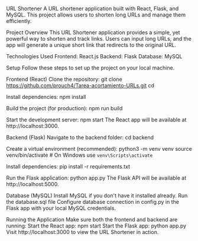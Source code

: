 URL Shortener
A URL shortener application built with React, Flask, and MySQL. This project allows users to shorten long URLs and manage them efficiently.

Project Overview
This URL Shortener application provides a simple, yet powerful way to shorten and track links. Users can input long URLs, and the app will generate a unique short link that redirects to the original URL.

Technologies Used
Frontend: React.js
Backend: Flask
Database: MySQL

Setup
Follow these steps to set up the project on your local machine.

Frontend (React)
Clone the repository:
git clone <https://github.com/prouch4/Tarea-acortamiento-URLs.git>
cd <your-project-folder>

Install dependencies:
npm install

Build the project (for production):
npm run build

Start the development server:
npm start
The React app will be available at http://localhost:3000.

Backend (Flask)
Navigate to the backend folder:
cd backend

Create a virtual environment (recommended):
python3 -m venv venv
source venv/bin/activate  # On Windows use `venv\Scripts\activate`

Install dependencies:
pip install -r requirements.txt

Run the Flask application:
python app.py
The Flask API will be available at http://localhost:5000.

Database (MySQL)
Install MySQL if you don't have it installed already.
Run the database.sql file
Configure database connection in config.py in the Flask app with your local MySQL credentials.

Running the Application
Make sure both the frontend and backend are running:
Start the React app:
npm start
Start the Flask app:
python app.py
Visit http://localhost:3000 to view the URL Shortener in action.